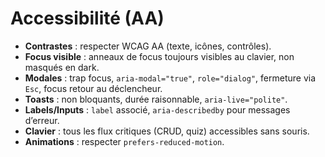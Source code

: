 # Accessibilité (AA)

- **Contrastes** : respecter WCAG AA (texte, icônes, contrôles).
- **Focus visible** : anneaux de focus toujours visibles au clavier, non masqués en dark.
- **Modales** : trap focus, `aria-modal="true"`, `role="dialog"`, fermeture via `Esc`, focus retour au déclencheur.
- **Toasts** : non bloquants, durée raisonnable, `aria-live="polite"`.
- **Labels/Inputs** : `label` associé, `aria-describedby` pour messages d’erreur.
- **Clavier** : tous les flux critiques (CRUD, quiz) accessibles sans souris.
- **Animations** : respecter `prefers-reduced-motion`.
